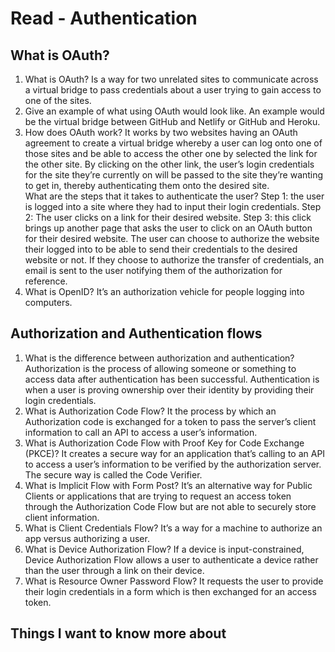 # Read - Authentication

## What is OAuth?

1. What is OAuth? Is a way for two unrelated sites to communicate across a virtual bridge to pass credentials about a user trying to gain access to one of the sites.
2. Give an example of what using OAuth would look like. An example would be the virtual bridge between GitHub and Netlify or GitHub and Heroku.
3. How does OAuth work? It works by two websites having an OAuth agreement to create a virtual bridge whereby a user can log onto one of those sites and be able to access the other one by selected the link for the other site. By clicking on the other link, the user’s login credentials for the site they’re currently on will be passed to the site they’re wanting to get in, thereby authenticating them onto the desired site.  
What are the steps that it takes to authenticate the user? Step 1: the user is logged into a site where they had to input their login credentials. Step 2: The user clicks on a link for their desired website. Step 3: this click brings up another page that asks the user to click on an OAuth button for their desired website. The user can choose to authorize the website their logged into to be able to send their credentials to the desired website or not. If they choose to authorize the transfer of credentials, an email is sent to the user notifying them of the authorization for reference.
4. What is OpenID? It’s an authorization vehicle for people logging into computers.

## Authorization and Authentication flows

1. What is the difference between authorization and authentication? Authorization is the process of allowing someone or something to access data after authentication has been successful. Authentication is when a user is proving ownership over their identity by providing their login credentials.
2. What is Authorization Code Flow? It the process by which an Authorization code is exchanged for a token to pass the server’s client information to call an API to access a user’s information.
3. What is Authorization Code Flow with Proof Key for Code Exchange (PKCE)? It creates a secure way for an application that’s calling to an API to access a user’s information to be verified by the authorization server. The secure way is called the Code Verifier.
4. What is Implicit Flow with Form Post? It’s an alternative way for Public Clients or applications that are trying to request an access token through the Authorization Code Flow but are not able to securely store client information.  
5. What is Client Credentials Flow? It’s a way for a machine to authorize an app versus authorizing a user.
6. What is Device Authorization Flow? If a device is input-constrained, Device Authorization Flow allows a user to authenticate a device rather than the user through a link on their device.
7. What is Resource Owner Password Flow? It requests the user to provide their login credentials in a form which is then exchanged for an access token.

## Things I want to know more about
